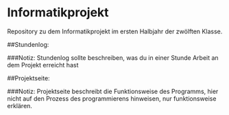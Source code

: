 # Informatikprojekt
Repository zu dem Informatikprojekt im ersten Halbjahr der zwölften Klasse.


##Stundenlog:

###Notiz:
Stundenlog sollte beschreiben, was du in einer Stunde Arbeit an dem Projekt erreicht hast


##Projektseite:

###Notiz:
Projektseite beschreibt die Funktionsweise des Programms, hier nicht auf den Prozess des programmierens hinweisen, nur funktionsweise erklären.
